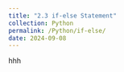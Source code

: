 ```yaml
---
title: "2.3 if-else Statement"
collection: Python
permalink: /Python/if-else/
date: 2024-09-08
---
```

hhh